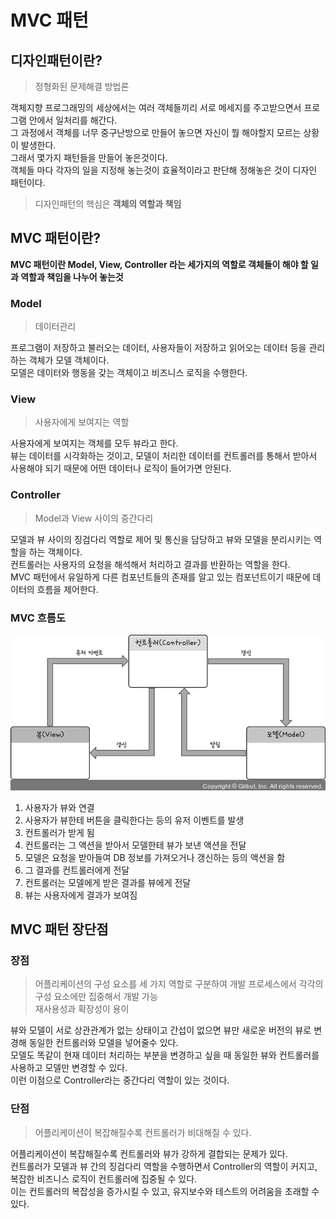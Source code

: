 # MVC 패턴

## 디자인패턴이란?

> 정형화된 문제해결 방법론

객체지향 프로그래밍의 세상에서는 여러 객체들끼리 서로 메세지를 주고받으면서 프로그램 안에서 일처리를 해간다.  
그 과정에서 객체를 너무 중구난방으로 만들어 놓으면 자신이 뭘 해야할지 모르는 상황이 발생한다.  
그래서 몇가지 패턴들을 만들어 놓은것이다.  
객체들 마다 각자의 일을 지정해 놓는것이 효율적이라고 판단해 정해놓은 것이 디자인 패턴이다.  

> 디자인패턴의 핵심은 **객체의 역할과 책임**

## MVC 패턴이란?

**MVC 패턴이란 Model, View, Controller 라는 세가지의 역할로 객체들이 해야 할 일과 역할과 책임을 나누어 놓는것**

### Model

> 데이터관리

프로그램이 저장하고 불러오는 데이터, 사용자들이 저장하고 읽어오는 데이터 등을 관리하는 객체가 모델 객체이다.  
모델은 데이터와 행동을 갖는 객체이고 비즈니스 로직을 수행한다.

### View

> 사용자에게 보여지는 역할

사용자에게 보여지는 객체를 모두 뷰라고 한다.  
뷰는 데이터를 시각화하는 것이고, 모델이 처리한 데이터를 컨트롤러를 통해서 받아서 사용해야 되기 때문에 어떤 데이터나 로직이 들어가면 안된다.

### Controller

> Model과 View 사이의 중간다리

모델과 뷰 사이의 징검다리 역할로 제어 및 통신을 담당하고 뷰와 모델을 분리시키는 역할을 하는 객체이다.  
컨트롤러는 사용자의 요청을 해석해서 처리하고 결과를 반환하는 역할을 한다.  
MVC 패턴에서 유일하게 다른 컴포넌트들의 존재를 알고 있는 컴포넌트이기 때문에 데이터의 흐름을 제어한다.

### MVC 흐름도

<img src="img/1.png" width="600">

1. 사용자가 뷰와 연결
2. 사용자가 뷰한테 버튼을 클릭한다는 등의 유저 이벤트를 발생
3. 컨트롤러가 받게 됨
4. 컨트롤러는 그 액션을 받아서 모델한테 뷰가 보낸 액션을 전달
5. 모델은 요청을 받아들여 DB 정보를 가져오거나 갱신하는 등의 액션을 함
6. 그 결과를 컨트롤러에게 전달
7. 컨트롤러는 모델에게 받은 결과를 뷰에게 전달
8. 뷰는 사용자에게 결과가 보여짐

## MVC 패턴 장단점
### 장점

> 어플리케이션의 구성 요소를 세 가지 역할로 구분하여 개발 프로세스에서 각각의 구성 요소에만 집중해서 개발 가능  
> 재사용성과 확장성이 용이

뷰와 모델이 서로 상관관계가 없는 상태이고 간섭이 없으면 뷰만 새로운 버전의 뷰로 변경해 동일한 컨트롤러와 모델을 넣어줄수 있다.  
모델도 똑같이 현재 데이터 처리하는 부분을 변경하고 싶을 때 동일한 뷰와 컨트롤러를 사용하고 모델만 변경할 수 있다.  
이런 이점으로 Controller라는 중간다리 역할이 있는 것이다.

### 단점

> 어플리케이션이 복잡해질수록 컨트롤러가 비대해질 수 있다.

어플리케이션이 복잡해질수록 컨트롤러와 뷰가 강하게 결합되는 문제가 있다.  
컨트롤러가 모델과 뷰 간의 징검다리 역할을 수행하면서 Controller의 역할이 커지고, 복잡한 비즈니스 로직이 컨트롤러에 집중될 수 있다.  
이는 컨트롤러의 복잡성을 증가시킬 수 있고, 유지보수와 테스트의 어려움을 초래할 수 있다.  

